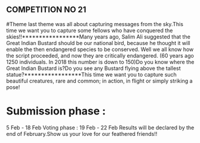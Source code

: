 
## COMPETITION NO 21

#Theme
last theme was all about capturing messages from the sky.This time 
we want you to capture some fellows who have conquered the skies!!*****************Many years ago, Salim Ali suggested that the Great Indian Bustard should be our national bird, because he thought it will enable the then endangered species to be conserved. Well we all know how the script proceeded, and now they are critically endangered. (60 years ago 1250 individuals. In 2018 this number is down to 150)Do you know where the Great Indian Bustard is?Do you see any Bustard flying above the tallest statue?*****************This time we want you to capture such beautiful creatures, rare and common; in action, in flight or simply striking a pose! 



# Submission phase : 
5 Feb - 18 Feb 
Voting phase : 19 Feb - 22 Feb
Results will be declared by the end of February.Show us your love for our feathered friends!!
